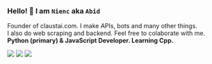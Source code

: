 ### Hello! 🦥 I am **`Nienc`** aka `Abid`
Founder of claustai.com. I make APIs, bots and many other things. <br>
I also do web scraping and backend. Feel free to colaborate with me. <br>
**Python (primary) & JavaScript Developer. Learning Cpp.** 

<!-- <a href="https://github.com/Meghna-DAS/github-profile-views-counter"><img src="https://komarev.com/ghpvc/?username=abidshahrear66"> -->
[![](https://img.shields.io/github/followers/shyabid?label=Followers&style=social)](https://github.com/shyabid)
[![](https://img.shields.io/badge/Discord-7289DA?logo=discord&logoColor=white)](https://discord.com/users/1076064221210628118)
[![](https://img.shields.io/badge/Mail-D14836?logo=gmail&logoColor=white)](mailto:cosabid@gmail.com)
